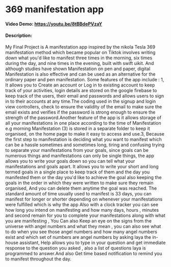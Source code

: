 # 369 manifestation app
#### Video Demo: <https://youtu.be/8tBBdePVzaY>
#### Description:
My Final Project is A manifestation app inspired by the nikola Tesla 369 manifestation method which became popular on Tiktok involves writing down what you'd like to manifest three times in the morning, six times during the day, and nine times in the evening, built with swift uikit. And although studies have shown Manifestation on pen and paper, digital Manifestation is also effective and can be used as an alternative for the ordinary paper and pen manifestation. Some features of the app include : 1, It allows you to Create an account or Log in to existing account to keep track of your activities, login details are stored on the google firebase to keep track of the users, their email and passwords and allows users to sign in to their accounts at any time.The coding used in the signup and login view controllers, check to ensure the validity of the email to make sure the email exists and verifies if the password is strong enough to ensure the strength of the password.Another feature of the app is it allows storage of all your manifestations in one place according to the time of Manifestation e.g morning Manifestation (3) is stored in a separate folder to keep it organised, on the home page to make it easy to access and use.3, Because the first step to manifestation is deciding what you want to manifest which can be a hassle sometimes and sometimes long, tiring and confusing trying to separate your manifestations from your goals, since goals can be numerous things and manifestations can only be single things, the app allows you to write your goals down so you can tell what your manifestations and goals apart. It allows you to write your short and long termed goals in a single place to keep track of them and the day you manifested them or the day you'd like to achieve the goal also keeping the goals in the order in which they were written to make sure they remain organised, And you can delete them anytime the goal was reached. The standard amount of time usually used to manifest is 33 days, you can manifest for longer or shorter depending on whenever your manifestations were fulfilled which is why the app Also with a clock tracker you can see how long you intend on manifesting and how many days, hours , minutes and second remain for you to complete your manifestations along with what you are manifesting , You Can also Keep an eye on the signs from the universe with angel numbers and what they mean , you can also see what to do when you see those angel numbers and how many angel numbers exist and which set of numbers are angel numbers by asking laya the in-house assistant, Help allows you to type in your question and get immediate response to the question you asked , also a list of questions laya is programmed to answer.And also Get time based notification to remind you to manifest throughout the day.
